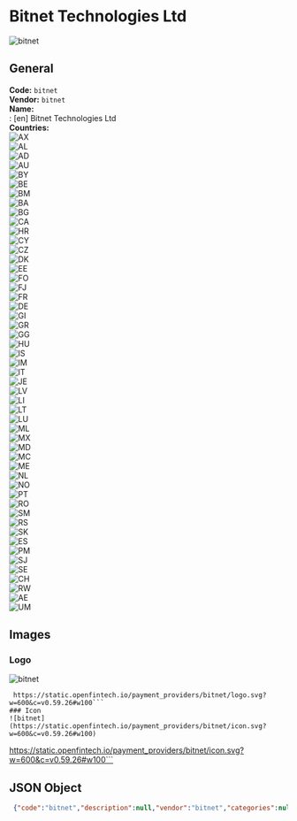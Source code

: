 # Bitnet Technologies Ltd 
![bitnet](https://static.openfintech.io/payment_providers/bitnet/logo.svg?w=600&c=v0.59.26#w100)  
## General 
**Code:** `bitnet`  
**Vendor:** `bitnet`  
**Name:**  
:	[en] Bitnet Technologies Ltd  
**Countries:**  
![AX](https://cdnjs.cloudflare.com/ajax/libs/flag-icon-css/3.3.0/flags/4x3/AX.svg#w24)  
![AL](https://cdnjs.cloudflare.com/ajax/libs/flag-icon-css/3.3.0/flags/4x3/AL.svg#w24)  
![AD](https://cdnjs.cloudflare.com/ajax/libs/flag-icon-css/3.3.0/flags/4x3/AD.svg#w24)  
![AU](https://cdnjs.cloudflare.com/ajax/libs/flag-icon-css/3.3.0/flags/4x3/AU.svg#w24)  
![BY](https://cdnjs.cloudflare.com/ajax/libs/flag-icon-css/3.3.0/flags/4x3/BY.svg#w24)  
![BE](https://cdnjs.cloudflare.com/ajax/libs/flag-icon-css/3.3.0/flags/4x3/BE.svg#w24)  
![BM](https://cdnjs.cloudflare.com/ajax/libs/flag-icon-css/3.3.0/flags/4x3/BM.svg#w24)  
![BA](https://cdnjs.cloudflare.com/ajax/libs/flag-icon-css/3.3.0/flags/4x3/BA.svg#w24)  
![BG](https://cdnjs.cloudflare.com/ajax/libs/flag-icon-css/3.3.0/flags/4x3/BG.svg#w24)  
![CA](https://cdnjs.cloudflare.com/ajax/libs/flag-icon-css/3.3.0/flags/4x3/CA.svg#w24)  
![HR](https://cdnjs.cloudflare.com/ajax/libs/flag-icon-css/3.3.0/flags/4x3/HR.svg#w24)  
![CY](https://cdnjs.cloudflare.com/ajax/libs/flag-icon-css/3.3.0/flags/4x3/CY.svg#w24)  
![CZ](https://cdnjs.cloudflare.com/ajax/libs/flag-icon-css/3.3.0/flags/4x3/CZ.svg#w24)  
![DK](https://cdnjs.cloudflare.com/ajax/libs/flag-icon-css/3.3.0/flags/4x3/DK.svg#w24)  
![EE](https://cdnjs.cloudflare.com/ajax/libs/flag-icon-css/3.3.0/flags/4x3/EE.svg#w24)  
![FO](https://cdnjs.cloudflare.com/ajax/libs/flag-icon-css/3.3.0/flags/4x3/FO.svg#w24)  
![FJ](https://cdnjs.cloudflare.com/ajax/libs/flag-icon-css/3.3.0/flags/4x3/FJ.svg#w24)  
![FR](https://cdnjs.cloudflare.com/ajax/libs/flag-icon-css/3.3.0/flags/4x3/FR.svg#w24)  
![DE](https://cdnjs.cloudflare.com/ajax/libs/flag-icon-css/3.3.0/flags/4x3/DE.svg#w24)  
![GI](https://cdnjs.cloudflare.com/ajax/libs/flag-icon-css/3.3.0/flags/4x3/GI.svg#w24)  
![GR](https://cdnjs.cloudflare.com/ajax/libs/flag-icon-css/3.3.0/flags/4x3/GR.svg#w24)  
![GG](https://cdnjs.cloudflare.com/ajax/libs/flag-icon-css/3.3.0/flags/4x3/GG.svg#w24)  
![HU](https://cdnjs.cloudflare.com/ajax/libs/flag-icon-css/3.3.0/flags/4x3/HU.svg#w24)  
![IS](https://cdnjs.cloudflare.com/ajax/libs/flag-icon-css/3.3.0/flags/4x3/IS.svg#w24)  
![IM](https://cdnjs.cloudflare.com/ajax/libs/flag-icon-css/3.3.0/flags/4x3/IM.svg#w24)  
![IT](https://cdnjs.cloudflare.com/ajax/libs/flag-icon-css/3.3.0/flags/4x3/IT.svg#w24)  
![JE](https://cdnjs.cloudflare.com/ajax/libs/flag-icon-css/3.3.0/flags/4x3/JE.svg#w24)  
![LV](https://cdnjs.cloudflare.com/ajax/libs/flag-icon-css/3.3.0/flags/4x3/LV.svg#w24)  
![LI](https://cdnjs.cloudflare.com/ajax/libs/flag-icon-css/3.3.0/flags/4x3/LI.svg#w24)  
![LT](https://cdnjs.cloudflare.com/ajax/libs/flag-icon-css/3.3.0/flags/4x3/LT.svg#w24)  
![LU](https://cdnjs.cloudflare.com/ajax/libs/flag-icon-css/3.3.0/flags/4x3/LU.svg#w24)  
![ML](https://cdnjs.cloudflare.com/ajax/libs/flag-icon-css/3.3.0/flags/4x3/ML.svg#w24)  
![MX](https://cdnjs.cloudflare.com/ajax/libs/flag-icon-css/3.3.0/flags/4x3/MX.svg#w24)  
![MD](https://cdnjs.cloudflare.com/ajax/libs/flag-icon-css/3.3.0/flags/4x3/MD.svg#w24)  
![MC](https://cdnjs.cloudflare.com/ajax/libs/flag-icon-css/3.3.0/flags/4x3/MC.svg#w24)  
![ME](https://cdnjs.cloudflare.com/ajax/libs/flag-icon-css/3.3.0/flags/4x3/ME.svg#w24)  
![NL](https://cdnjs.cloudflare.com/ajax/libs/flag-icon-css/3.3.0/flags/4x3/NL.svg#w24)  
![NO](https://cdnjs.cloudflare.com/ajax/libs/flag-icon-css/3.3.0/flags/4x3/NO.svg#w24)  
![PT](https://cdnjs.cloudflare.com/ajax/libs/flag-icon-css/3.3.0/flags/4x3/PT.svg#w24)  
![RO](https://cdnjs.cloudflare.com/ajax/libs/flag-icon-css/3.3.0/flags/4x3/RO.svg#w24)  
![SM](https://cdnjs.cloudflare.com/ajax/libs/flag-icon-css/3.3.0/flags/4x3/SM.svg#w24)  
![RS](https://cdnjs.cloudflare.com/ajax/libs/flag-icon-css/3.3.0/flags/4x3/RS.svg#w24)  
![SK](https://cdnjs.cloudflare.com/ajax/libs/flag-icon-css/3.3.0/flags/4x3/SK.svg#w24)  
![ES](https://cdnjs.cloudflare.com/ajax/libs/flag-icon-css/3.3.0/flags/4x3/ES.svg#w24)  
![PM](https://cdnjs.cloudflare.com/ajax/libs/flag-icon-css/3.3.0/flags/4x3/PM.svg#w24)  
![SJ](https://cdnjs.cloudflare.com/ajax/libs/flag-icon-css/3.3.0/flags/4x3/SJ.svg#w24)  
![SE](https://cdnjs.cloudflare.com/ajax/libs/flag-icon-css/3.3.0/flags/4x3/SE.svg#w24)  
![CH](https://cdnjs.cloudflare.com/ajax/libs/flag-icon-css/3.3.0/flags/4x3/CH.svg#w24)  
![RW](https://cdnjs.cloudflare.com/ajax/libs/flag-icon-css/3.3.0/flags/4x3/RW.svg#w24)  
![AE](https://cdnjs.cloudflare.com/ajax/libs/flag-icon-css/3.3.0/flags/4x3/AE.svg#w24)  
![UM](https://cdnjs.cloudflare.com/ajax/libs/flag-icon-css/3.3.0/flags/4x3/UM.svg#w24)  
 
## Images 
### Logo 
![bitnet](https://static.openfintech.io/payment_providers/bitnet/logo.svg?w=600&c=v0.59.26#w100)  
```
 https://static.openfintech.io/payment_providers/bitnet/logo.svg?w=600&c=v0.59.26#w100```  
### Icon 
![bitnet](https://static.openfintech.io/payment_providers/bitnet/icon.svg?w=600&c=v0.59.26#w100)  
```
 https://static.openfintech.io/payment_providers/bitnet/icon.svg?w=600&c=v0.59.26#w100```  
## JSON Object 
```json
 {"code":"bitnet","description":null,"vendor":"bitnet","categories":null,"countries":["AX","AL","AD","AU","BY","BE","BM","BA","BG","CA","HR","CY","CZ","DK","EE","FO","FJ","FR","DE","GI","GR","GG","HU","IS","IM","IT","JE","LV","LI","LT","LU","ML","MX","MD","MC","ME","NL","NO","PT","RO","SM","RS","SK","ES","PM","SJ","SE","CH","RW","AE","UM"],"payment_method":null,"payout_method":null,"metadata":{"about_payments_code":"bitnet"},"name":{"en":"Bitnet Technologies Ltd"}}```  
